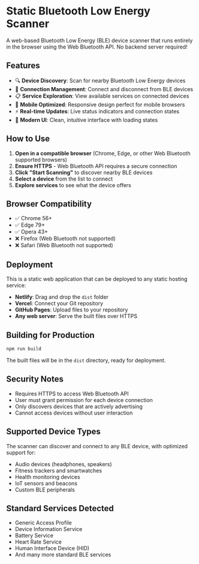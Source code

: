 # Static Bluetooth Low Energy Scanner

A web-based Bluetooth Low Energy (BLE) device scanner that runs entirely in the browser using the Web Bluetooth API. No backend server required!

## Features

- 🔍 **Device Discovery**: Scan for nearby Bluetooth Low Energy devices
- 🔗 **Connection Management**: Connect and disconnect from BLE devices
- 📋 **Service Exploration**: View available services on connected devices
- 📱 **Mobile Optimized**: Responsive design perfect for mobile browsers
- ⚡ **Real-time Updates**: Live status indicators and connection states
- 🎨 **Modern UI**: Clean, intuitive interface with loading states

## How to Use

1. **Open in a compatible browser** (Chrome, Edge, or other Web Bluetooth supported browsers)
2. **Ensure HTTPS** - Web Bluetooth API requires a secure connection
3. **Click "Start Scanning"** to discover nearby BLE devices
4. **Select a device** from the list to connect
5. **Explore services** to see what the device offers

## Browser Compatibility

- ✅ Chrome 56+
- ✅ Edge 79+
- ✅ Opera 43+
- ❌ Firefox (Web Bluetooth not supported)
- ❌ Safari (Web Bluetooth not supported)

## Deployment

This is a static web application that can be deployed to any static hosting service:

- **Netlify**: Drag and drop the `dist` folder
- **Vercel**: Connect your Git repository
- **GitHub Pages**: Upload files to your repository
- **Any web server**: Serve the built files over HTTPS

## Building for Production

```bash
npm run build
```

The built files will be in the `dist` directory, ready for deployment.

## Security Notes

- Requires HTTPS to access Web Bluetooth API
- User must grant permission for each device connection
- Only discovers devices that are actively advertising
- Cannot access devices without user interaction

## Supported Device Types

The scanner can discover and connect to any BLE device, with optimized support for:

- Audio devices (headphones, speakers)
- Fitness trackers and smartwatches
- Health monitoring devices
- IoT sensors and beacons
- Custom BLE peripherals

## Standard Services Detected

- Generic Access Profile
- Device Information Service
- Battery Service
- Heart Rate Service
- Human Interface Device (HID)
- And many more standard BLE services